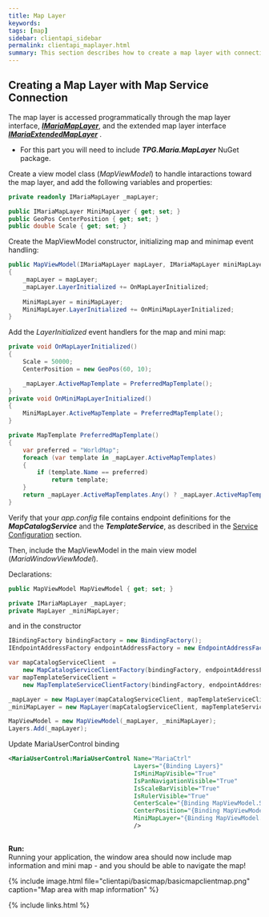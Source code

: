 ```yaml
---
title: Map Layer
keywords: 
tags: [map]
sidebar: clientapi_sidebar
permalink: clientapi_maplayer.html
summary: This section describes how to create a map layer with connection to the Maria Map services.
---
```

## Creating a Map Layer with Map Service Connection

The map layer is accessed programmatically through the map layer interface, [***IMariaMapLayer***](http://maria.support2.teleplan.no/MariaGDKDoc/html/C8909007.htm),
and the extended map layer interface [***IMariaExtendedMapLayer***](http://maria.support2.teleplan.no/MariaGDKDoc/html/BA316F90.htm) .

* For this part you will need to include ***TPG.Maria.MapLayer*** NuGet package.

Create a view model class (*MapViewModel*) to handle intaractions toward the map layer, and add the following variables and properties:

```csharp
private readonly IMariaMapLayer _mapLayer;

public IMariaMapLayer MiniMapLayer { get; set; }
public GeoPos CenterPosition { get; set; }
public double Scale { get; set; }
```

Create the MapViewModel constructor, initializing map and minimap event handling:

```csharp
public MapViewModel(IMariaMapLayer mapLayer, IMariaMapLayer miniMapLayer)
{
    _mapLayer = mapLayer;
    _mapLayer.LayerInitialized += OnMapLayerInitialized;
    
    MiniMapLayer = miniMapLayer;
    MiniMapLayer.LayerInitialized += OnMiniMapLayerInitialized;
}
```

 Add the *LayerInitialized* event handlers for the map and mini map:

```csharp
private void OnMapLayerInitialized()
{
    Scale = 50000;
    CenterPosition = new GeoPos(60, 10);

    _mapLayer.ActiveMapTemplate = PreferredMapTemplate();
}
private void OnMiniMapLayerInitialized()
{
    MiniMapLayer.ActiveMapTemplate = PreferredMapTemplate();
}

private MapTemplate PreferredMapTemplate()
{
    var preferred = "WorldMap";
    foreach (var template in _mapLayer.ActiveMapTemplates)
    {
        if (template.Name == preferred)
            return template;
    }
    return _mapLayer.ActiveMapTemplates.Any() ? _mapLayer.ActiveMapTemplates.Last() : null;
}
```

Verify that your *app.config* file contains endpoint definitions for the ***MapCatalogService*** and the ***TemplateService***, as described in the [Service Configuration](clientapi_serviceconfiguration.html) section.

Then, include the MapViewModel in the main view model (*MariaWindowViewModel*).

Declarations:

```csharp
public MapViewModel MapViewModel { get; set; }

private IMariaMapLayer _mapLayer;
private MapLayer _miniMapLayer;
```

and in the constructor

```csharp
IBindingFactory bindingFactory = new BindingFactory();
IEndpointAddressFactory endpointAddressFactory = new EndpointAddressFactory();

var mapCatalogServiceClient  = 
    new MapCatalogServiceClientFactory(bindingFactory, endpointAddressFactory).New("MapCatalogService");
var mapTemplateServiceClient = 
    new MapTemplateServiceClientFactory(bindingFactory, endpointAddressFactory).New("TemplateService");

_mapLayer = new MapLayer(mapCatalogServiceClient, mapTemplateServiceClient);
_miniMapLayer = new MapLayer(mapCatalogServiceClient, mapTemplateServiceClient);

MapViewModel = new MapViewModel(_mapLayer, _miniMapLayer);
Layers.Add(_mapLayer);
```

Update MariaUserControl binding

```xml
<MariaUserControl:MariaUserControl Name="MariaCtrl"
                                   Layers="{Binding Layers}"
                                   IsMiniMapVisible="True"
                                   IsPanNavigationVisible="True" 
                                   IsScaleBarVisible="True" 
                                   IsRulerVisible="True" 
                                   CenterScale="{Binding MapViewModel.Scale}" 
                                   CenterPosition="{Binding MapViewModel.CenterPosition}" 
                                   MiniMapLayer="{Binding MapViewModel.MiniMapLayer}"     
                                   />
                                                                      
```

<div class="alert alert-success" role="alert"><i class="fa fa-arrow-circle-right"></i><b> Run:</b><br> 
Running your application, the window area should now include map information and mini map - and you should be able to navigate the map!
</div>

{% include image.html file="clientapi/basicmap/basicmapclientmap.png" caption="Map area with map information" %}

{% include links.html %}